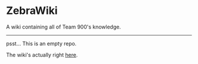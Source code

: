 # ZebraWiki
A wiki containing all of Team 900's knowledge.

-----------

psst... This is an empty repo.

The wiki's actually right [here](https://github.com/FRC900/ZebraWiki/wiki).

